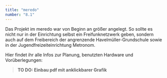 ```yaml
---
title: "meredo"
number: "8.1"
---
```


Das Projekt im meredo war von Beginn an größer angelegt. So sollte es nicht nur in der Einrichtung selbst ein Freifunknetzwerk geben, sondern auch auf dem Freibereich der angrenzende Havelmüller-Grundschule sowie in der Jugendfreizeiteinrichtung Metronom.  

Hier findet ihr alle Infos zur Planung, benutzten Hardware und Vorüberlegungen:

> **TO DO: Einbau pdf mit anklickbarer Grafik**
